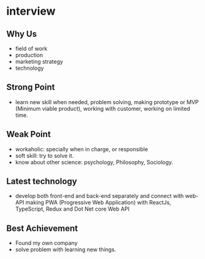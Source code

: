 # interview

## Why Us

- field of work
- production
- marketing strategy
- technology

## Strong Point

- learn new skill when needed, problem solving, making prototype or MVP (Minimum viable product), working with customer, working on limited time.

## Weak Point

- workaholic: specially when in charge, or responsible
- soft skill: try to solve it.
- know about other science: psychology, Philosophy, Sociology.

## Latest technology

- develop both front-end and back-end separately and connect with web-API making PWA (Progressive Web Application) with ReactJs, TypeScript, Redux and Dot Net core Web API

## Best Achievement

- Found my own company
- solve problem with learning new things.
